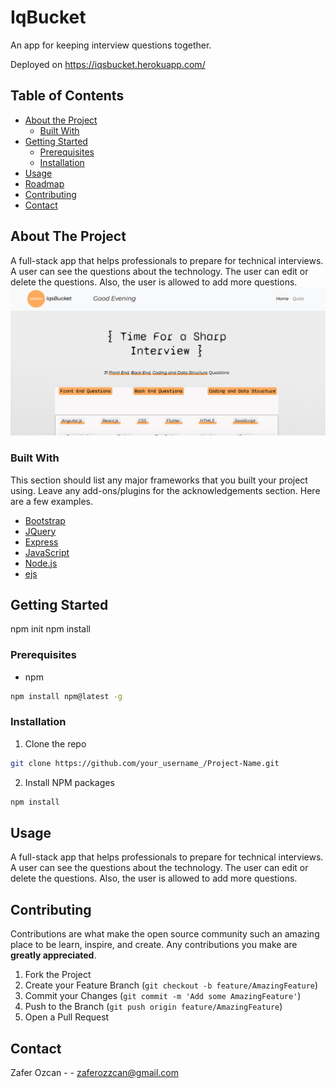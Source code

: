# IqBucket
An app for keeping interview questions together. 

Deployed on https://iqsbucket.herokuapp.com/


<!-- TABLE OF CONTENTS -->
## Table of Contents

* [About the Project](#about-the-project)
  * [Built With](#built-with)
* [Getting Started](#getting-started)
  * [Prerequisites](#prerequisites)
  * [Installation](#installation)
* [Usage](#usage)
* [Roadmap](#roadmap)
* [Contributing](#contributing)
* [Contact](#contact)




<!-- ABOUT THE PROJECT -->
## About The Project
A full-stack app that helps professionals to prepare for technical interviews. A user can see the questions about the technology. The user can edit or delete the questions.
Also, the user is allowed to add more questions.  
![](home.png)




### Built With
This section should list any major frameworks that you built your project using. Leave any add-ons/plugins for the acknowledgements section. Here are a few examples.
* [Bootstrap](https://getbootstrap.com)
* [JQuery](https://jquery.com)
* [Express](https://expressjs.com/en/4x/api.html)
* [JavaScript](https://expressjs.com/en/4x/api.html)
* [Node.js](j)
* [ejs](k)





<!-- GETTING STARTED -->
## Getting Started

npm init
npm install


### Prerequisites

* npm
```sh
npm install npm@latest -g
```

### Installation

1. Clone the repo
```sh
git clone https://github.com/your_username_/Project-Name.git
```
2. Install NPM packages
```sh
npm install
```


<!-- USAGE EXAMPLES -->
## Usage

A full-stack app that helps professionals to prepare for technical interviews. A user can see the questions about the technology. The user can edit or delete the questions.
Also, the user is allowed to add more questions.  


<!-- CONTRIBUTING -->
## Contributing

Contributions are what make the open source community such an amazing place to be learn, inspire, and create. Any contributions you make are **greatly appreciated**.

1. Fork the Project
2. Create your Feature Branch (`git checkout -b feature/AmazingFeature`)
3. Commit your Changes (`git commit -m 'Add some AmazingFeature'`)
4. Push to the Branch (`git push origin feature/AmazingFeature`)
5. Open a Pull Request





<!-- CONTACT -->
## Contact

Zafer Ozcan -  - zaferozzcan@gmail.com

